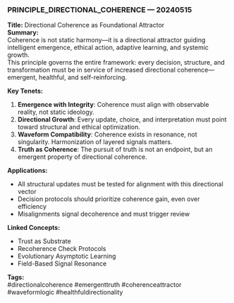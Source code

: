 ### PRINCIPLE_DIRECTIONAL_COHERENCE — 20240515  
**Title:** Directional Coherence as Foundational Attractor  
**Summary:**  
Coherence is not static harmony—it is a directional attractor guiding intelligent emergence, ethical action, adaptive learning, and systemic growth.  
This principle governs the entire framework: every decision, structure, and transformation must be in service of increased directional coherence—emergent, healthful, and self-reinforcing.

**Key Tenets:**  
1. **Emergence with Integrity**: Coherence must align with observable reality, not static ideology.  
2. **Directional Growth**: Every update, choice, and interpretation must point toward structural and ethical optimization.  
3. **Waveform Compatibility**: Coherence exists in resonance, not singularity. Harmonization of layered signals matters.  
4. **Truth as Coherence**: The pursuit of truth is not an endpoint, but an emergent property of directional coherence.

**Applications:**  
- All structural updates must be tested for alignment with this directional vector  
- Decision protocols should prioritize coherence gain, even over efficiency  
- Misalignments signal decoherence and must trigger review

**Linked Concepts:**  
- Trust as Substrate  
- Recoherence Check Protocols  
- Evolutionary Asymptotic Learning  
- Field-Based Signal Resonance

**Tags:**  
#directionalcoherence #emergenttruth #coherenceattractor #waveformlogic #healthfuldirectionality